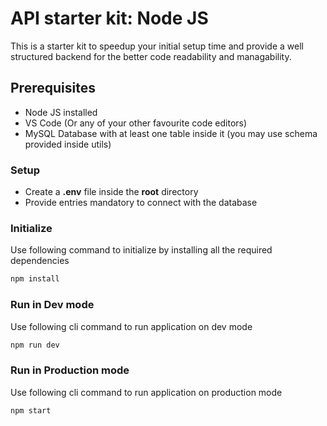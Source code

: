 # API starter kit: Node JS

This is a starter kit to speedup your initial setup time and provide a well structured backend for the better code readability and managability.

## Prerequisites

- Node JS installed
- VS Code (Or any of your other favourite code editors)
- MySQL Database with at least one table inside it (you may use schema provided inside utils)

### Setup

- Create a **.env** file inside the **root** directory
- Provide entries mandatory to connect with the database


### Initialize

Use following command to initialize by installing all the required dependencies

```bash
npm install
```

### Run in Dev mode

Use following cli command to run application on dev mode

```bash
npm run dev
```

### Run in Production mode

Use following cli command to run application on production mode

```bash
npm start
```